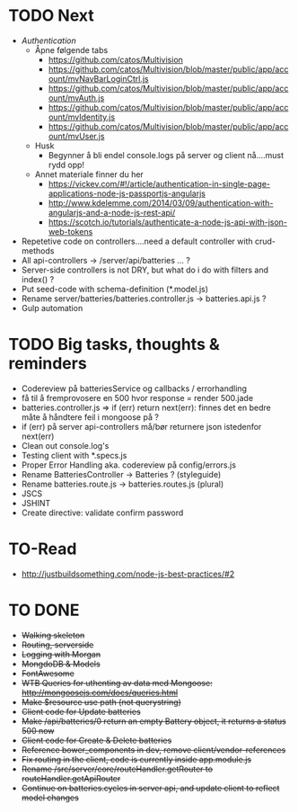 # TODO Next
- *Authentication*
	- Åpne følgende tabs
		- https://github.com/catos/Multivision
		- https://github.com/catos/Multivision/blob/master/public/app/account/mvNavBarLoginCtrl.js
		- https://github.com/catos/Multivision/blob/master/public/app/account/mvAuth.js
		- https://github.com/catos/Multivision/blob/master/public/app/account/mvIdentity.js
		- https://github.com/catos/Multivision/blob/master/public/app/account/mvUser.js
	- Husk
		- Begynner å bli endel console.logs på server og client nå....must rydd opp!
	- Annet materiale finner du her
		- https://vickev.com/#!/article/authentication-in-single-page-applications-node-js-passportjs-angularjs
		- http://www.kdelemme.com/2014/03/09/authentication-with-angularjs-and-a-node-js-rest-api/
		- https://scotch.io/tutorials/authenticate-a-node-js-api-with-json-web-tokens
- Repetetive code on controllers....need a default controller with crud-methods
- All api-controllers -> /server/api/batteries ... ?
- Server-side controllers is not DRY, but what do i do with filters and index() ?
- Put seed-code with schema-definition (*.model.js)
- Rename server/batteries/batteries.controller.js -> batteries.api.js ?
- Gulp automation

# TODO Big tasks, thoughts & reminders
- Codereview på batteriesService og callbacks / errorhandling
- få til å fremprovosere en 500 hvor response = render 500.jade 
- batteries.controller.js => if (err) return next(err): finnes det en bedre måte å håndtere feil i mongoose på ?
- if (err) på server api-controllers må/bør returnere json istedenfor next(err)
- Clean out console.log's
- Testing client with *.specs.js
- Proper Error Handling aka. codereview på config/errors.js
- Rename BatteriesController -> Batteries ? (styleguide)
- Rename batteries.route.js -> batteries.routes.js (plural)
- JSCS
- JSHINT
- Create directive: validate confirm password

# TO-Read
- http://justbuildsomething.com/node-js-best-practices/#2

# TO DONE
- ~~Walking skeleton~~
- ~~Routing, serverside~~
- ~~Logging with Morgan~~
- ~~MongdoDB & Models~~
- ~~FontAwesome~~
- ~~WTB Queries for uthenting av data med Mongoose: http://mongoosejs.com/docs/queries.html~~
- ~~Make $resource use path (not querystring)~~
- ~~Client code for Update batteries~~
- ~~Make /api/batteries/0 return an empty Battery object, it returns a status 500 now~~
- ~~Client code for Create & Delete batteries~~
- ~~Reference bower_components in dev, remove client/vendor-references~~
- ~~Fix routing in the client, code is currently inside app.module.js~~
- ~~Rename /src/server/core/routeHandler.getRouter to routeHandler.getApiRouter~~
- ~~Continue on batteries.cycles in server api, and update client to reflect model changes~~

